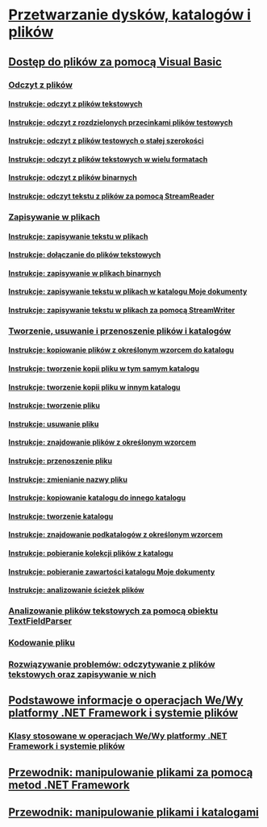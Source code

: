 # [Przetwarzanie dysków, katalogów i plików](processing.md)
## [Dostęp do plików za pomocą Visual Basic](file-access.md)
### [Odczyt z plików](reading-from-files.md)
#### [Instrukcje: odczyt z plików tekstowych](how-to-read-from-text-files.md)
#### [Instrukcje: odczyt z rozdzielonych przecinkami plików testowych](how-to-read-from-comma-delimited-text-files.md)
#### [Instrukcje: odczyt z plików testowych o stałej szerokości](how-to-read-from-fixed-width-text-files.md)
#### [Instrukcje: odczyt z plików tekstowych w wielu formatach](how-to-read-from-text-files-with-multiple-formats.md)
#### [Instrukcje: odczyt z plików binarnych](how-to-read-from-binary-files.md)
#### [Instrukcje: odczyt tekstu z plików za pomocą StreamReader](how-to-read-text-from-files-with-a-streamreader.md)
### [Zapisywanie w plikach](writing-to-files.md)
#### [Instrukcje: zapisywanie tekstu w plikach](how-to-write-text-to-files.md)
#### [Instrukcje: dołączanie do plików tekstowych](how-to-append-to-text-files.md)
#### [Instrukcje: zapisywanie w plikach binarnych](how-to-write-to-binary-files.md)
#### [Instrukcje: zapisywanie tekstu w plikach w katalogu Moje dokumenty](how-to-write-text-to-files-in-the-my-documents-directory.md)
#### [Instrukcje: zapisywanie tekstu w plikach za pomocą StreamWriter](how-to-write-text-to-files-with-a-streamwriter.md)
### [Tworzenie, usuwanie i przenoszenie plików i katalogów](creating-deleting-and-moving-files-and-directories.md)
#### [Instrukcje: kopiowanie plików z określonym wzorcem do katalogu](how-to-copy-files-with-a-specific-pattern-to-a-directory.md)
#### [Instrukcje: tworzenie kopii pliku w tym samym katalogu](how-to-create-a-copy-of-a-file-in-the-same-directory.md)
#### [Instrukcje: tworzenie kopii pliku w innym katalogu](how-to-create-a-copy-of-a-file-in-a-different-directory.md)
#### [Instrukcje: tworzenie pliku](how-to-create-a-file.md)
#### [Instrukcje: usuwanie pliku](how-to-delete-a-file.md)
#### [Instrukcje: znajdowanie plików z określonym wzorcem](how-to-find-files-with-a-specific-pattern.md)
#### [Instrukcje: przenoszenie pliku](how-to-move-a-file.md)
#### [Instrukcje: zmienianie nazwy pliku](how-to-rename-a-file.md)
#### [Instrukcje: kopiowanie katalogu do innego katalogu](how-to-copy-a-directory-to-another-directory.md)
#### [Instrukcje: tworzenie katalogu](how-to-create-a-directory.md)
#### [Instrukcje: znajdowanie podkatalogów z określonym wzorcem](how-to-find-subdirectories-with-a-specific-pattern.md)
#### [Instrukcje: pobieranie kolekcji plików z katalogu](how-to-get-the-collection-of-files-in-a-directory.md)
#### [Instrukcje: pobieranie zawartości katalogu Moje dokumenty](how-to-retrieve-the-contents-of-the-my-documents-directory.md)
#### [Instrukcje: analizowanie ścieżek plików](how-to-parse-file-paths.md)
### [Analizowanie plików tekstowych za pomocą obiektu TextFieldParser](parsing-text-files-with-the-textfieldparser-object.md)
### [Kodowanie pliku](file-encodings.md)
### [Rozwiązywanie problemów: odczytywanie z plików tekstowych oraz zapisywanie w nich](troubleshooting-reading-from-and-writing-to-text-files.md)
## [Podstawowe informacje o operacjach We/Wy platformy .NET Framework i systemie plików](basics-of-net-framework-file-io-and-the-file-system.md)
### [Klasy stosowane w operacjach We/Wy platformy .NET Framework i systemie plików](classes-used-in-net-framework-file-io-and-the-file-system.md)
## [Przewodnik: manipulowanie plikami za pomocą metod .NET Framework](walkthrough-manipulating-files-by-using-net-framework-methods.md)
## [Przewodnik: manipulowanie plikami i katalogami](walkthrough-manipulating-files-and-directories.md)
